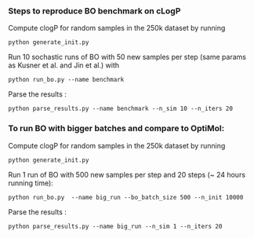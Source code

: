 ### Steps to reproduce BO benchmark on cLogP

Compute clogP for random samples in the 250k dataset by running 

```
python generate_init.py 
```

Run 10 sochastic runs of BO with 50 new samples per step (same params as Kusner et al. and Jin et al.) with 
```
python run_bo.py --name benchmark
```

Parse the results : 
```
python parse_results.py --name benchmark --n_sim 10 --n_iters 20
```

### To run BO with bigger batches and compare to OptiMol:

Compute clogP for random samples in the 250k dataset by running 
```
python generate_init.py 
```

Run 1 run of BO with 500 new samples per step and 20 steps (~ 24 hours running time): 
```
python run_bo.py  --name big_run --bo_batch_size 500 --n_init 10000
```

Parse the results : 
```
python parse_results.py --name big_run --n_sim 1 --n_iters 20
```